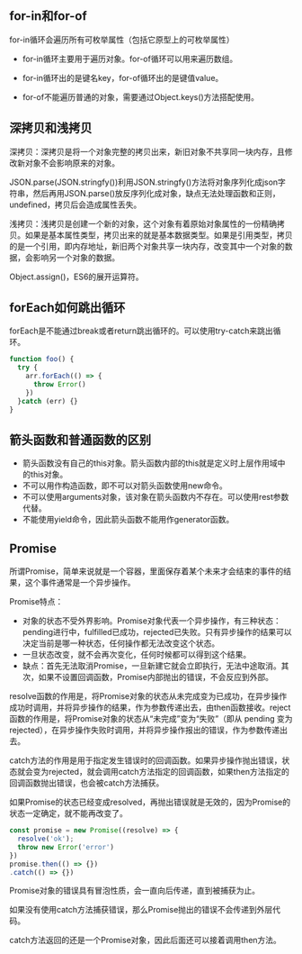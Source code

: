 ## for-in和for-of

for-in循环会遍历所有可枚举属性（包括它原型上的可枚举属性）

+ for-in循环主要用于遍历对象。for-of循环可以用来遍历数组。

+ for-in循环出的是键名key，for-of循环出的是键值value。
+ for-of不能遍历普通的对象，需要通过Object.keys()方法搭配使用。

## 深拷贝和浅拷贝

深拷贝：深拷贝是将一个对象完整的拷贝出来，新旧对象不共享同一块内存，且修改新对象不会影响原来的对象。

JSON.parse(JSON.stringfy())利用JSON.stringfy()方法将对象序列化成json字符串，然后再用JSON.parse()放反序列化成对象，缺点无法处理函数和正则，undefined，拷贝后会造成属性丢失。

浅拷贝：浅拷贝是创建一个新的对象，这个对象有着原始对象属性的一份精确拷贝。如果是基本属性类型，拷贝出来的就是基本数据类型。如果是引用类型，拷贝的是一个引用，即内存地址，新旧两个对象共享一块内存，改变其中一个对象的数据，会影响另一个对象的数据。

Object.assign()，ES6的展开运算符。

## forEach如何跳出循环

forEach是不能通过break或者return跳出循环的。可以使用try-catch来跳出循环。

```javascript
function foo() {
  try {
    arr.forEach(() => {
      throw Error()
    })
  }catch (err) {}
}
```

## 箭头函数和普通函数的区别

+ 箭头函数没有自己的this对象。箭头函数内部的this就是定义时上层作用域中的this对象。
+ 不可以用作构造函数，即不可以对箭头函数使用new命令。
+ 不可以使用arguments对象，该对象在箭头函数内不存在。可以使用rest参数代替。
+ 不能使用yield命令，因此箭头函数不能用作generator函数。

## Promise

所谓Promise，简单来说就是一个容器，里面保存着某个未来才会结束的事件的结果，这个事件通常是一个异步操作。

Promise特点：

+ 对象的状态不受外界影响。Promise对象代表一个异步操作，有三种状态：pending进行中，fulfilled已成功，rejected已失败。只有异步操作的结果可以决定当前是哪一种状态，任何操作都无法改变这个状态。
+ 一旦状态改变，就不会再次变化，任何时候都可以得到这个结果。
+ 缺点：首先无法取消Promise，一旦新建它就会立即执行，无法中途取消。其次，如果不设置回调函数，Promise内部抛出的错误，不会反应到外部。

resolve函数的作用是，将Promise对象的状态从未完成变为已成功，在异步操作成功时调用，并将异步操作的结果，作为参数传递出去，由then函数接收。reject函数的作用是，将Promise对象的状态从“未完成”变为“失败”（即从 pending 变为 rejected），在异步操作失败时调用，并将异步操作报出的错误，作为参数传递出去。

catch方法的作用是用于指定发生错误时的回调函数。如果异步操作抛出错误，状态就会变为rejected，就会调用catch方法指定的回调函数，如果then方法指定的回调函数抛出错误，也会被catch方法捕获。

如果Promise的状态已经变成resolved，再抛出错误就是无效的，因为Promise的状态一定确定，就不能再改变了。

```javascript
const promise = new Promise((resolve) => {
  resolve('ok');
  throw new Error('error')
})
promise.then(() => {})
.catch(() => {})
```

Promise对象的错误具有冒泡性质，会一直向后传递，直到被捕获为止。

如果没有使用catch方法捕获错误，那么Promise抛出的错误不会传递到外层代码。

catch方法返回的还是一个Promise对象，因此后面还可以接着调用then方法。





